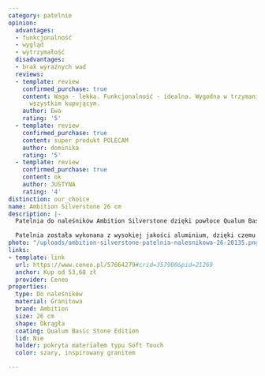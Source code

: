 ```yaml
---
category: patelnie
opinion:
  advantages:
  - funkcjonalność
  - wygląd
  - wytrzymałość
  disadvantages:
  - brak wyraźnych wad
  reviews:
  - template: review
    confirmed_purchase: true
    content: Waga - lekka. Funkcjonalność - idealna. Wygodna w trzymaniu. Polecam
      wszystkim kupującym.
    author: Ewa
    rating: '5'
  - template: review
    confirmed_purchase: true
    content: super produkt POLECAM
    author: dominika
    rating: '5'
  - template: review
    confirmed_purchase: true
    content: ok
    author: JUSTYNA
    rating: '4'
distinction: our_choice
name: Ambition Silverstone 26 cm
description: |-
  Patelnia do naleśników Ambition Silverstone dzięki powłoce Qualum Basic Stone Edition błyskawicznie się nagrzewa, zużywając do tego znacznie mniej energii niż standardowo. Jest nie tylko praktyczna, ale również wygląda solidnie. Jej unikatowy design inspirowany naturalnym granitem czyni z niej akcesorium domowe idealne na prezent.

  Patelnia została wykonana z wysokiej jakości aluminium, dzięki czemu jest odporna na wszelkie zarysowania i odkształcenia. Wysokość patelni wynosi zaledwie 2,5 cm, co znacznie ułatwia zdejmowanie z niej gotowych, usmażonych naleśników, a jedzenie nie przywiera do jej powierzchni w trakcie smażenia. Rączka patelni została pokryta materiałami typu Soft Touch, co gwarantuje wygodne trzymanie w dłoni. Producent przystosował patelnie do użytku na wszystkich powierzchniach grzewczych - także z uwzględnieniem płyty indukcyjnej.
photo: "/uploads/ambition-silverstone-patelnia-nalesnikowa-26-20135.png"
links:
- template: link
  url: https://www.ceneo.pl/57664279#crid=357900&pid=21269
  anchor: Kup od 53,68 zł
  provider: Ceneo
properties:
  type: Do naleśników
  material: Granitowa
  brand: Ambition
  size: 26 cm
  shape: Okrągła
  coating: Qualum Basic Stone Edition
  lid: Nie
  holder: pokryta materiałem typu Soft Touch
  color: szary, inspirowany granitem

---
```

